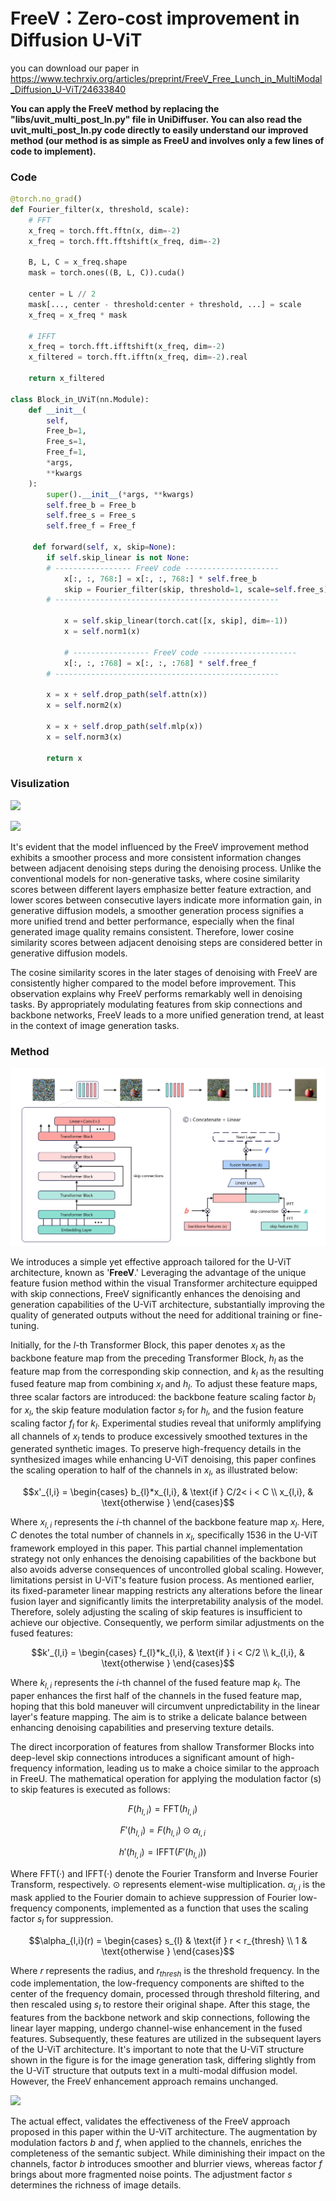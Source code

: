 # FreeV：Zero-cost improvement in Diffusion U-ViT

you can download our paper in https://www.techrxiv.org/articles/preprint/FreeV_Free_Lunch_in_MultiModal_Diffusion_U-ViT/24633840

**​You can apply the FreeV method by replacing the "libs/uvit_multi_post_ln.py" file in UniDiffuser. You can also read the uvit_multi_post_ln.py code directly to easily understand our improved method (our method is as simple as FreeU and involves only a few lines of code to implement).**

### Code

```python
@torch.no_grad()
def Fourier_filter(x, threshold, scale):
    # FFT
    x_freq = torch.fft.fftn(x, dim=-2)
    x_freq = torch.fft.fftshift(x_freq, dim=-2)

    B, L, C = x_freq.shape
    mask = torch.ones((B, L, C)).cuda()

    center = L // 2
    mask[..., center - threshold:center + threshold, ...] = scale
    x_freq = x_freq * mask

    # IFFT
    x_freq = torch.fft.ifftshift(x_freq, dim=-2)
    x_filtered = torch.fft.ifftn(x_freq, dim=-2).real

    return x_filtered

class Block_in_UViT(nn.Module):
    def __init__(
        self, 
        Free_b=1, 
        Free_s=1, 
        Free_f=1,
        *args,
        **kwargs
    ):
        super().__init__(*args, **kwargs)
        self.free_b = Free_b
        self.free_s = Free_s
        self.free_f = Free_f

     def forward(self, x, skip=None):
        if self.skip_linear is not None:
	    # ----------------- FreeV code ---------------------
            x[:, :, 768:] = x[:, :, 768:] * self.free_b
            skip = Fourier_filter(skip, threshold=1, scale=self.free_s)
	    # --------------------------------------------------
            
            x = self.skip_linear(torch.cat([x, skip], dim=-1))
            x = self.norm1(x)
			
            # ----------------- FreeV code ---------------------
            x[:, :, :768] = x[:, :, :768] * self.free_f
	    # --------------------------------------------------
            
        x = x + self.drop_path(self.attn(x))
        x = self.norm2(x)

        x = x + self.drop_path(self.mlp(x))
        x = self.norm3(x)

        return x

```

### Visulization
![](assets/1.jpg)

![](assets/2.jpg)

​It's evident that the model influenced by the FreeV improvement method exhibits a smoother process and more consistent information changes between adjacent denoising steps during the denoising process. Unlike the conventional models for non-generative tasks, where cosine similarity scores between different layers emphasize better feature extraction, and lower scores between consecutive layers indicate more information gain, in generative diffusion models, a smoother generation process signifies a more unified trend and better performance, especially when the final generated image quality remains consistent. Therefore, lower cosine similarity scores between adjacent denoising steps are considered better in generative diffusion models.

​The cosine similarity scores in the later stages of denoising with FreeV are consistently higher compared to the model before improvement. This observation explains why FreeV performs remarkably well in denoising tasks. By appropriately modulating features from skip connections and backbone networks, FreeV leads to a more unified generation trend, at least in the context of image generation tasks.


### Method

![](assets/3.jpg)

​We introduces a simple yet effective approach tailored for the U-ViT architecture,  known as '**FreeV**.' Leveraging the advantage of the unique feature fusion method within the visual Transformer architecture equipped with skip connections, FreeV significantly enhances the denoising and generation capabilities of the U-ViT architecture, substantially improving the quality of generated outputs without the need for additional training or fine-tuning.

​Initially, for the $l$-th Transformer Block, this paper denotes $x_{l}$ as the backbone feature map from the preceding Transformer Block, $h_{l}$ as the feature map from the corresponding skip connection, and $k_{l}$ as the resulting fused feature map from combining $x_{l}$ and $h_{l}$. To adjust these feature maps, three scalar factors are introduced: the backbone feature scaling factor $b_{l}$ for $x_{l}$, the skip feature modulation factor $s_{l}$ for $h_{l}$, and the fusion feature scaling factor $f_{l}$ for $k_{l}$. Experimental studies reveal that uniformly amplifying all channels of $x_{l}$ tends to produce excessively smoothed textures in the generated synthetic images. To preserve high-frequency details in the synthesized images while enhancing U-ViT denoising, this paper confines the scaling operation to half of the channels in $x_{l}$, as illustrated below:

```math
x'_{l,i} = \begin{cases}
	b_{l}*x_{l,i}, & \text{if } C/2< i < C \\
    x_{l,i}, & \text{otherwise }
\end{cases}
```

​Where $x_{l,i}$ represents the $i$-th channel of the backbone feature map $x_{l}$. Here, $C$ denotes the total number of channels in $x_{l}$, specifically 1536 in the U-ViT framework employed in this paper. This partial channel implementation strategy not only enhances the denoising capabilities of the backbone but also avoids adverse consequences of uncontrolled global scaling. However, limitations persist in U-ViT's feature fusion process. As mentioned earlier, its fixed-parameter linear mapping restricts any alterations before the linear fusion layer and significantly limits the interpretability analysis of the model. Therefore, solely adjusting the scaling of skip features is insufficient to achieve our objective. Consequently, we perform similar adjustments on the fused features:

```math
k'_{l,i} = \begin{cases}
  f_{l}*k_{l,i}, & \text{if	} i < C/2 \\
  k_{l,i}, & \text{otherwise }
\end{cases}
```
​Where $k_{l,i}$ represents the $i$-th channel of the fused feature map $k_{l}$. The paper enhances the first half of the channels in the fused feature map, hoping that this bold maneuver will circumvent unpredictability in the linear layer's feature mapping. The aim is to strike a delicate balance between enhancing denoising capabilities and preserving texture details.

​The direct incorporation of features from shallow Transformer Blocks into deep-level skip connections introduces a significant amount of high-frequency information, leading us to make a choice similar to the approach in FreeU. The mathematical operation for applying the modulation factor \(s\) to skip features is executed as follows: 

```math
F(h_{l,i}) = \text{FFT}(h_{l,i}) \quad
```

```math
F'(h_{l,i}) = F(h_{l,i}) \odot \alpha_{l,i} \quad
```

```math
h'(h_{l,i}) = \text{IFFT}(F'(h_{l,i})) \quad
```

​Where $\text{FFT}(·)$ and $\text{IFFT}(·)$ denote the Fourier Transform and Inverse Fourier Transform, respectively. $\odot$ represents element-wise multiplication. $\alpha_{l,i}$ is the mask applied to the Fourier domain to achieve suppression of Fourier low-frequency components, implemented as a function that uses the scaling factor $s_{l}$ for suppression.

```math
\alpha_{l,i}(r) = \begin{cases}
  s_{l} & \text{if	} r < r_{thresh} \\
  1 & \text{otherwise }
\end{cases}
```

​Where $r$ represents the radius, and $r_{thresh}$ is the threshold frequency. In the code implementation, the low-frequency components are shifted to the center of the frequency domain, processed through threshold filtering, and then rescaled using $s_{l}$ to restore their original shape. After this stage, the features from the backbone network and skip connections, following the linear layer mapping, undergo channel-wise enhancement in the fused features. Subsequently, these features are utilized in the subsequent layers of the U-ViT architecture. It's important to note that the U-ViT structure shown in the figure is for the image generation task, differing slightly from the U-ViT structure that outputs text in a multi-modal diffusion model. However, the FreeV enhancement approach remains unchanged.

![](assets/4.jpg)

​The actual effect, validates the effectiveness of the FreeV approach proposed in this paper within the U-ViT architecture. The augmentation by modulation factors $b$ and $f$, when applied to the channels, enriches the completeness of the semantic subject. While diminishing their impact on the channels, factor $b$ introduces smoother and blurrier views, whereas factor $f$ brings about more fragmented noise points. The adjustment factor $s$ determines the richness of image details.



